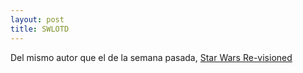 ```yaml
---
layout: post
title: SWLOTD
---
```


Del mismo autor que el de la semana pasada, [Star Wars Re-visioned](http://www.sillof.com/C-SW_Rev.htm)
